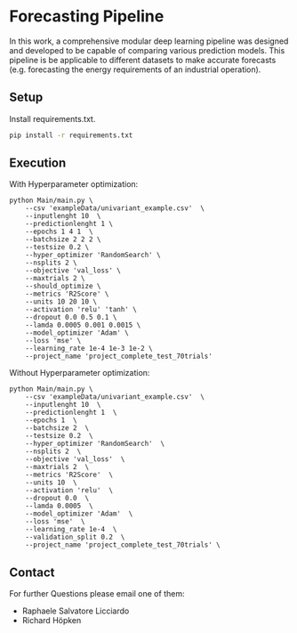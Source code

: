 # Forecasting Pipeline 

In this work, a comprehensive modular deep learning pipeline was designed and developed to be capable of comparing various prediction models. This pipeline is be applicable to different datasets to make accurate forecasts (e.g. forecasting the energy requirements of an industrial operation).

## Setup

 Install requirements.txt.

 ```bash
 pip install -r requirements.txt
 ```

## Execution

With Hyperparameter optimization:

```
python Main/main.py \
    --csv 'exampleData/univariant_example.csv'  \
    --inputlenght 10  \
    --predictionlenght 1 \
    --epochs 1 4 1  \
    --batchsize 2 2 2 \ 
    --testsize 0.2 \
    --hyper_optimizer 'RandomSearch' \
    --nsplits 2 \ 
    --objective 'val_loss' \
    --maxtrials 2 \
    --should_optimize \
    --metrics 'R2Score' \
    --units 10 20 10 \
    --activation 'relu' 'tanh' \
    --dropout 0.0 0.5 0.1 \
    --lamda 0.0005 0.001 0.0015 \
    --model_optimizer 'Adam' \
    --loss 'mse' \
    --learning_rate 1e-4 1e-3 1e-2 \
    --project_name 'project_complete_test_70trials'
```

Without Hyperparameter optimization:

```
python Main/main.py \
    --csv 'exampleData/univariant_example.csv'  \
    --inputlenght 10  \
    --predictionlenght 1  \
    --epochs 1  \
    --batchsize 2  \
    --testsize 0.2  \
    --hyper_optimizer 'RandomSearch'  \
    --nsplits 2  \
    --objective 'val_loss'  \
    --maxtrials 2  \
    --metrics 'R2Score'  \
    --units 10  \
    --activation 'relu'  \
    --dropout 0.0  \
    --lamda 0.0005  \
    --model_optimizer 'Adam'  \
    --loss 'mse'  \
    --learning_rate 1e-4  \
    --validation_split 0.2  \
    --project_name 'project_complete_test_70trials' \
```

## Contact

For further Questions please email one of them:

- Raphaele Salvatore Licciardo
- Richard Höpken
